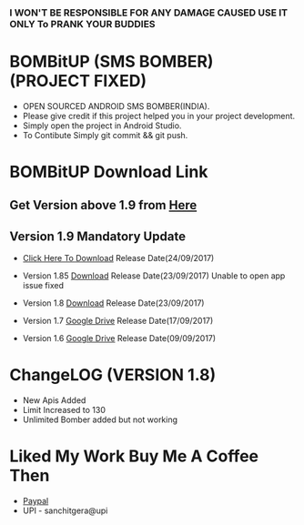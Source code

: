 ### I WON'T BE RESPONSIBLE FOR ANY DAMAGE CAUSED USE IT ONLY To PRANK YOUR BUDDIES

# BOMBitUP (SMS BOMBER) (PROJECT FIXED)
* OPEN SOURCED ANDROID SMS BOMBER(INDIA).
* Please give credit if this project helped you in your project development.
* Simply open the project in Android Studio.
* To Contibute Simply git commit && git push.

# BOMBitUP Download Link

## Get Version above 1.9 from [Here](https://github.com/Sanchit43/BOMBitUP/releases)

## Version 1.9 Mandatory Update
* [Click Here To Download](https://github.com/Sanchit43/BOMBitUP/releases/download/1.9/BOMBitUP_V1.9.apk) Release Date(24/09/2017)

* Version 1.85 [Download](https://goo.gl/7Wxyt7) Release Date(23/09/2017) Unable to open app issue fixed
* Version 1.8 [Download](https://goo.gl/awc16T) Release Date(23/09/2017)
* Version 1.7 [Google Drive](https://goo.gl/iuPkj5) Release Date(17/09/2017)
* Version 1.6 [Google Drive](https://goo.gl/fqxsKp) Release Date(09/09/2017)

# ChangeLOG (VERSION 1.8)
* New Apis Added
* Limit Increased to 130
* Unlimited Bomber added but not working

# Liked My Work Buy Me A Coffee Then
* [Paypal](https://paypal.me/sanchitgera)
* UPI - sanchitgera@upi
